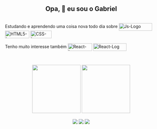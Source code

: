 ### <h2 align='center'> Opa, 👋 eu sou o Gabriel</h2>

<br>
 
<div style="display: inline_block">
  Estudando e aprendendo uma coisa nova todo dia sobre                
  <img align="center" alt="Js-Logo" height= "25" width="110" src="https://img.shields.io/badge/JavaScript-323330?style=for-the-badge&logo=javascript&logoColor=F7DF1E">
  <img align="center" alt="HTML5-Logo" height= "25"  width="80" src="https://img.shields.io/badge/HTML5-E34F26?style=for-the-badge&logo=html5&logoColor=white">
  <img align="center" alt="CSS-Logo" height= "25"  width="70" src="https://img.shields.io/badge/CSS3-1572B6?style=for-the-badge&logo=css3&logoColor=white">  
</div>

<br>

<div style="display: inline_block">
  Tenho muito interesse também
  <img align="center" alt="React-Log" height="25" width="80" src="https://img.shields.io/badge/React-20232A?style=for-the-badge&logo=react&logoColor=61DAFB">
  <img align="center" alt="React-Log" height="25" width="110" src="https://img.shields.io/badge/Bootstrap-563D7C?style=for-the-badge&logo=bootstrap&logoColor=white">
</div 
  
##
##

<br>
  
<div align="center">
  <img height="160em" src="https://github-readme-stats.vercel.app/api?username=gabriel3c&show_icons=true&theme=tokyonight&include_all_commits=true&count_private=true"/>
  <img height="160em" src="https://github-readme-stats.vercel.app/api/top-langs/?username=gabriel3c&layout=compact&theme=tokyonight&langs_count=7"/>
 </div>

  <br>
<div align="center">
  <a href="https://www.linkedin.com/in/gabriel-mreinhardt/"><img src="https://img.shields.io/badge/LinkedIn-0077B5?style=for-the-badge&logo=linkedin&logoColor=white"></a> 
  <a href = "mailto:gabrielmreinhardt@gmail.com"><img src="https://img.shields.io/badge/Gmail-D14836?style=for-the-badge&logo=gmail&logoColor=white"></a>
  <a href="https://www.instagram.com/gabrielharto/"><img src="https://img.shields.io/badge/Instagram-E4405F?style=for-the-badge&logo=instagram&logoColor=white"></a> 
</div>

<!--
**gabriel3c/gabriel3c** is a ✨ _special_ ✨ repository because its `README.md` (this file) appears on your GitHub profile.

Here are some ideas to get you started:

- 🔭 I’m currently working on ...
- 🌱 I’m currently learning ...
- 👯 I’m looking to collaborate on ...
- 🤔 I’m looking for help with ...
- 💬 Ask me about ...
- 📫 How to reach me: ...
- 😄 Pronouns: ...
- ⚡ Fun fact: ...
-->
